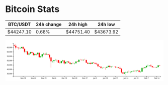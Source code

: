 # Bitcoin Stats

BTC/USDT|24h change|24h high|24h low|
|---|---|---|---|
|$44247.10|0.68%|$44751.40|$43673.92|

<img src="./chart.svg">
